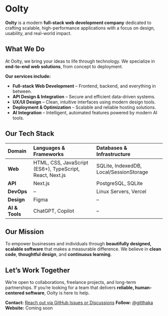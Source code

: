 # Oolty

**Oolty** is a modern **full-stack web development company** dedicated to crafting scalable, high-performance applications with a focus on design, usability, and real-world impact.

## What We Do

At Oolty, we bring your ideas to life through technology.
We specialize in **end-to-end web solutions**, from concept to deployment.

**Our services include:**

- **Full-stack Web Development** – Frontend, backend, and everything in between.
- **API Design & Integration** – Secure and efficient data-driven systems.
- **UX/UI Design** – Clean, intuitive interfaces using modern design tools.
- **Deployment & Optimization** – Scalable and reliable hosting solutions.
- **AI Integration** – Intelligent, automated features powered by modern AI tools.

## Our Tech Stack

| **Domain**     | **Languages & Frameworks**                               | **Databases & Infrastructure**          |
| :------------- | :------------------------------------------------------- | :-------------------------------------- |
| **Web**        | HTML, CSS, JavaScript (ES6+), TypeScript, React, Next.js | SQLite, IndexedDB, Local/SessionStorage |
| **API**        | Next.js                                                  | PostgreSQL, SQLite                      |
| **DevOps**     | –                                                        | Linux Servers, Vercel                   |
| **Design**     | Figma                                                    | –                                       |
| **AI & Tools** | ChatGPT, Copilot                                         | –                                       |

## Our Mission

To empower businesses and individuals through **beautifully designed, scalable software** that makes a measurable difference.
We believe in **clean code**, **thoughtful design**, and **continuous learning**.

## Let’s Work Together

We’re open to collaborations, freelance projects, and long-term partnerships.
If you’re looking for a team that delivers **reliable, human-centered software**, Oolty is here to help.

**Contact:** [Reach out via GitHub Issues or Discussions](#)
**Follow:** [@gitthaka](https://twitter.com/gitthaka)
**Website:** Coming soon
